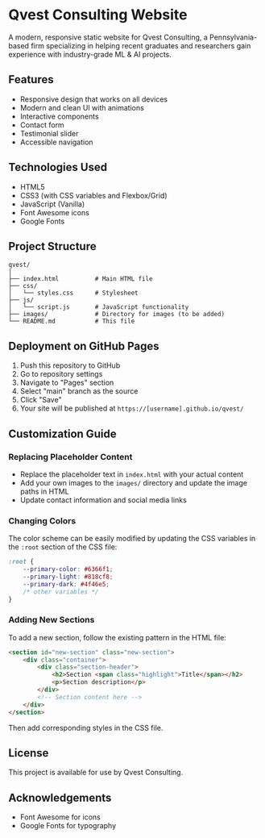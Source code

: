 # Qvest Consulting Website

A modern, responsive static website for Qvest Consulting, a Pennsylvania-based firm specializing in helping recent graduates and researchers gain experience with industry-grade ML & AI projects.

## Features

- Responsive design that works on all devices
- Modern and clean UI with animations
- Interactive components
- Contact form
- Testimonial slider
- Accessible navigation

## Technologies Used

- HTML5
- CSS3 (with CSS variables and Flexbox/Grid)
- JavaScript (Vanilla)
- Font Awesome icons
- Google Fonts

## Project Structure

```
qvest/
│
├── index.html          # Main HTML file
├── css/
│   └── styles.css      # Stylesheet
├── js/
│   └── script.js       # JavaScript functionality
├── images/             # Directory for images (to be added)
└── README.md           # This file
```

## Deployment on GitHub Pages

1. Push this repository to GitHub
2. Go to repository settings
3. Navigate to "Pages" section
4. Select "main" branch as the source
5. Click "Save"
6. Your site will be published at `https://[username].github.io/qvest/`

## Customization Guide

### Replacing Placeholder Content

- Replace the placeholder text in `index.html` with your actual content
- Add your own images to the `images/` directory and update the image paths in HTML
- Update contact information and social media links

### Changing Colors

The color scheme can be easily modified by updating the CSS variables in the `:root` section of the CSS file:

```css
:root {
    --primary-color: #6366f1;
    --primary-light: #818cf8;
    --primary-dark: #4f46e5;
    /* other variables */
}
```

### Adding New Sections

To add a new section, follow the existing pattern in the HTML file:

```html
<section id="new-section" class="new-section">
    <div class="container">
        <div class="section-header">
            <h2>Section <span class="highlight">Title</span></h2>
            <p>Section description</p>
        </div>
        <!-- Section content here -->
    </div>
</section>
```

Then add corresponding styles in the CSS file.

## License

This project is available for use by Qvest Consulting.

## Acknowledgements

- Font Awesome for icons
- Google Fonts for typography
